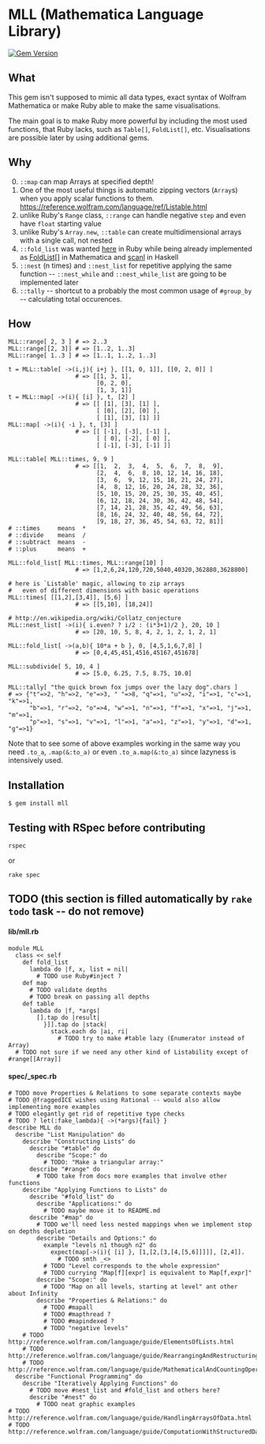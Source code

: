 # MLL (Mathematica Language Library)

[![Gem Version](https://badge.fury.io/rb/mll.svg)](http://badge.fury.io/rb/mll)

## What

This gem isn't supposed to mimic all data types, exact syntax of Wolfram Mathematica or make Ruby able to make the same visualisations.

The main goal is to make Ruby more powerful by including the most used functions, that Ruby lacks, such as `Table[]`, `FoldList[]`, etc. Visualisations are possible later by using additional gems.

## Why

0. `::map` can map Arrays at specified depth!
1. One of the most useful things is automatic zipping vectors (`Array`s) when you apply scalar functions to them. https://reference.wolfram.com/language/ref/Listable.html
2. unlike Ruby's `Range` class, `::range` can handle negative `step` and even have `float` starting value
3. unlike Ruby's `Array.new`, `::table` can create multidimensional arrays with a single call, not nested
4. `::fold_list` was wanted [here](http://stackoverflow.com/q/1475808/322020) in Ruby while being already implemented as [FoldList[]](http://reference.wolfram.com/language/ref/FoldList.html) in Mathematica and [scanl](http://hackage.haskell.org/package/base-4.8.0.0/docs/Prelude.html#v:scanl) in Haskell
5. `::nest` (n times) and `::nest_list` for repetitive applying the same function -- `::nest_while` and `::nest_while_list` are going to be implemented later
6. `::tally` -- shortcut to a probably the most common usage of `#group_by` -- calculating total occurences.

## How

    MLL::range[ 2, 3 ] # => 2..3
    MLL::range[[2, 3]] # => [1..2, 1..3]
    MLL::range[ 1..3 ] # => [1..1, 1..2, 1..3]

    t = MLL::table[ ->(i,j){ i+j }, [[1, 0, 1]], [[0, 2, 0]] ]
                       # => [[1, 3, 1],
                             [0, 2, 0],
                             [1, 3, 1]]
    t = MLL::map[ ->(i){ [i] }, t, [2] ]
                       # => [[ [1], [3], [1] ],
                             [ [0], [2], [0] ],
                             [ [1], [3], [1] ]]
    MLL::map[ ->(i){ -i }, t, [3] ]
                       # => [[ [-1], [-3], [-1] ],
                             [ [ 0], [-2], [ 0] ],
                             [ [-1], [-3], [-1] ]]

    MLL::table[ MLL::times, 9, 9 ]
                       # => [[1,  2,  3,  4,  5,  6,  7,  8,  9],
                             [2,  4,  6,  8, 10, 12, 14, 16, 18],
                             [3,  6,  9, 12, 15, 18, 21, 24, 27],
                             [4,  8, 12, 16, 20, 24, 28, 32, 36],
                             [5, 10, 15, 20, 25, 30, 35, 40, 45],
                             [6, 12, 18, 24, 30, 36, 42, 48, 54],
                             [7, 14, 21, 28, 35, 42, 49, 56, 63],
                             [8, 16, 24, 32, 40, 48, 56, 64, 72],
                             [9, 18, 27, 36, 45, 54, 63, 72, 81]]
    # ::times     means  *
    # ::divide    means  /
    # ::subtract  means  -
    # ::plus      means  +

    MLL::fold_list[ MLL::times, MLL::range[10] ]
                       # => [1,2,6,24,120,720,5040,40320,362880,3628800]

    # here is `Listable' magic, allowing to zip arrays
    #   even of different dimensions with basic operations
    MLL::times[ [[1,2],[3,4]], [5,6] ]
                       # => [[5,10], [18,24]]
    
    # http://en.wikipedia.org/wiki/Collatz_conjecture
    MLL::nest_list[ ->(i){ i.even? ? i/2 : (i*3+1)/2 }, 20, 10 ]
                       # => [20, 10, 5, 8, 4, 2, 1, 2, 1, 2, 1]

    MLL::fold_list[ ->(a,b){ 10*a + b }, 0, [4,5,1,6,7,8] ]
                       # => [0,4,45,451,4516,45167,451678]

    MLL::subdivide[ 5, 10, 4 ]
                       # => [5.0, 6.25, 7.5, 8.75, 10.0]
    
    MLL::tally[ "the quick brown fox jumps over the lazy dog".chars ]
    # => {"t"=>2, "h"=>2, "e"=>3, " "=>8, "q"=>1, "u"=>2, "i"=>1, "c"=>1, "k"=>1,
          "b"=>1, "r"=>2, "o"=>4, "w"=>1, "n"=>1, "f"=>1, "x"=>1, "j"=>1, "m"=>1,
          "p"=>1, "s"=>1, "v"=>1, "l"=>1, "a"=>1, "z"=>1, "y"=>1, "d"=>1, "g"=>1}

Note that to see some of above examples working in the same way you need `.to_a`, `.map(&:to_a)` or even `.to_a.map(&:to_a)` since lazyness is intensively used.

## Installation

    $ gem install mll

## Testing with RSpec before contributing

    rspec

or

    rake spec

## TODO (this section is filled automatically by `rake todo` task -- do not remove)

#### lib/mll.rb

```
module MLL
  class << self
    def fold_list
      lambda do |f, x, list = nil|
        # TODO use Ruby#inject ?
    def map
      # TODO validate depths
      # TODO break on passing all depths
    def table
      lambda do |f, *args|
        [].tap do |result|
          }]].tap do |stack|
            stack.each do |ai, ri|
              # TODO try to make #table lazy (Enumerator instead of Array)
  # TODO not sure if we need any other kind of Listability except of #range[[Array]]
```

#### spec/_spec.rb

```
# TODO move Properties & Relations to some separate contexts maybe
# TODO @fraggedICE wishes using Rational -- would also allow implementing more examples
# TODO elegantly get rid of repetitive type checks
# TODO ? let(:fake_lambda){ ->(*args){fail} }
describe MLL do
  describe "List Manipulation" do
    describe "Constructing Lists" do
      describe "#table" do
        describe "Scope:" do
          # TODO: "Make a triangular array:"
      describe "#range" do
        # TODO take from docs more examples that involve other functions
    describe "Applying Functions to Lists" do
      describe "#fold_list" do
        describe "Applications:" do
          # TODO maybe move it to README.md
      describe "#map" do
        # TODO we'll need less nested mappings when we implement stop on depths depletion
        describe "Details and Options:" do
          example "levels n1 though n2" do
            expect(map[->(i){ [i] }, [1,[2,[3,[4,[5,6]]]]], [2,4]].
              # TODO smth _<>
          # TODO "Level corresponds to the whole expression"
          # TODO currying "Map[f][expr] is equivalent to Map[f,expr]"
        describe "Scope:" do
          # TODO "Map on all levels, starting at level" ant other about Infinity
        describe "Properties & Relations:" do
          # TODO #mapall
          # TODO #mapthread ?
          # TODO #mapindexed ?
          # TODO "negative levels"
    # TODO http://reference.wolfram.com/language/guide/ElementsOfLists.html
    # TODO http://reference.wolfram.com/language/guide/RearrangingAndRestructuringLists.html
    # TODO http://reference.wolfram.com/language/guide/MathematicalAndCountingOperationsOnLists.html
  describe "Functional Programming" do
    describe "Iteratively Applying Functions" do
      # TODO move #nest_list and #fold_list and others here?
      describe "#nest" do
        # TODO neat graphic examples
# TODO http://reference.wolfram.com/language/guide/HandlingArraysOfData.html
# TODO http://reference.wolfram.com/language/guide/ComputationWithStructuredDatasets.html
```

